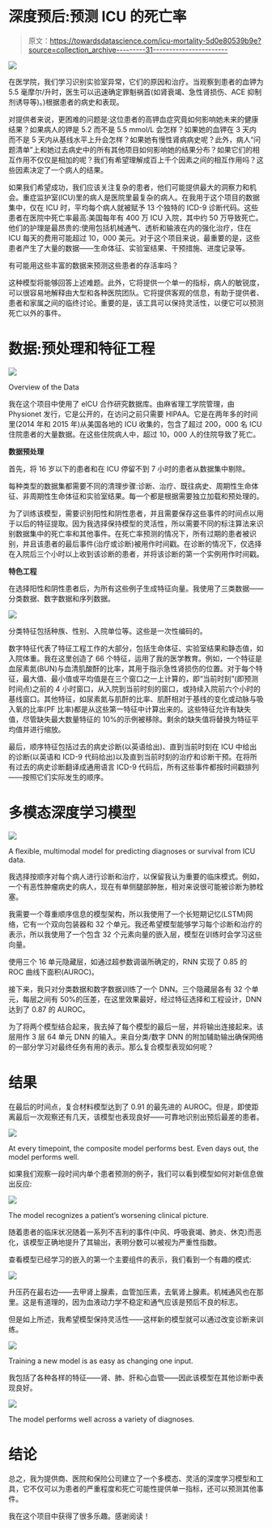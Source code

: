 # 深度预后:预测 ICU 的死亡率

> 原文：<https://towardsdatascience.com/icu-mortality-5d0e80539b9e?source=collection_archive---------31----------------------->

![](img/5e196a12e1cf9dbae8d28ff78dc00a70.png)

在医学院，我们学习识别实验室异常，它们的原因和治疗。当观察到患者的血钾为 5.5 毫摩尔/升时，医生可以迅速确定罪魁祸首(如肾衰竭、急性肾损伤、ACE 抑制剂诱导等)。)根据患者的病史和表现。

对提供者来说，更困难的问题是:这位患者的高钾血症究竟如何影响她未来的健康结果？如果病人的钾是 5.2 而不是 5.5 mmol/L 会怎样？如果她的血钾在 3 天内而不是 5 天内从基线水平上升会怎样？如果她有慢性肾病病史呢？此外，病人“问题清单”上和她过去病史中的所有其他项目如何影响她的结果分布？如果它们的相互作用不仅仅是相加的呢？我们有希望理解成百上千个因素之间的相互作用吗？这些因素决定了一个病人的结果。

如果我们希望成功，我们应该关注复杂的患者，他们可能提供最大的洞察力和机会。重症监护室(ICU)里的病人是医院里最复杂的病人。在我用于这个项目的数据集中，仅在 ICU 时，平均每个病人就被赋予 13 个独特的 ICD-9 诊断代码。这些患者在医院中死亡率最高:美国每年有 400 万 ICU 入院，其中约 50 万导致死亡。他们的护理是最昂贵的:使用包括机械通气、透析和输液在内的强化治疗，住在 ICU 每天的费用可能超过 10，000 美元。对于这个项目来说，最重要的是，这些患者产生了大量的数据——生命体征、实验室结果、干预措施、进度记录等。

有可能用这些丰富的数据来预测这些患者的存活率吗？

这种模型将能够回答上述难题。此外，它将提供一个单一的指标，病人的敏锐度，可以很容易地解释由大型和各种医院团队。它将提供客观的信息，有助于提供者、患者和家属之间的临终讨论。重要的是，该工具可以保持灵活性，以便它可以预测死亡以外的事件。

# 数据:预处理和特征工程

![](img/102d4093994e3211e79f2d3d04619534.png)

Overview of the Data

我在这个项目中使用了 eICU 合作研究数据库。由麻省理工学院管理，由 Physionet 发行，它是公开的，在访问之前只需要 HIPAA。它是在两年多的时间里(2014 年和 2015 年)从美国各地的 ICU 收集的，包含了超过 200，000 名 ICU 住院患者的大量数据。在这些住院病人中，超过 10，000 人的住院导致了死亡。

**数据预处理**

首先，将 16 岁以下的患者和在 ICU 停留不到 7 小时的患者从数据集中剔除。

每种类型的数据集都需要不同的清理步骤:诊断、治疗、既往病史、周期性生命体征、非周期性生命体征和实验室结果。每一个都是根据需要独立加载和预处理的。

为了训练该模型，需要识别阳性和阴性患者，并且需要保存这些事件的时间点以用于以后的特征提取。因为我选择保持模型的灵活性，所以需要不同的标注算法来识别数据集中的死亡率和其他事件。在死亡率预测的情况下，所有过期的患者被识别，并且该患者的最后事件(治疗或诊断)被用作时间戳。在诊断的情况下，仅选择在入院后三个小时以上收到该诊断的患者，并将该诊断的第一个实例用作时间戳。

**特色工程**

在选择阳性和阴性患者后，为所有这些例子生成特征向量。我使用了三类数据——分类数据、数字数据和序列数据。

![](img/e35164f8999b994dff554001a8d1cd13.png)

分类特征包括种族、性别、入院单位等。这些是一次性编码的。

数字特征代表了特征工程工作的大部分，包括生命体征、实验室结果和静态值，如入院体重。我在这里创造了 66 个特征，运用了我的医学教育。例如，一个特征是血尿素氮(BUN)与血清肌酸酐的比率，其用于指示急性肾损伤的位置。对于每个特征，最大值、最小值或平均值是在三个窗口之一上计算的，即“当前时刻”(即预测时间点)之前的 4 小时窗口，从入院到当前时刻的窗口，或持续入院前六个小时的基线窗口。其他特征，如尿素氮与肌酐的比率、肌酐相对于基线的变化或动脉与吸入氧的比率(PF 比率)都是从这些第一特征中计算出来的。这些特征允许有缺失值，尽管缺失最大数量特征的 10%的示例被移除。剩余的缺失值将替换为特征平均值并进行缩放。

最后，顺序特征包括过去的病史诊断(以英语给出)、直到当前时刻在 ICU 中给出的诊断(以英语和 ICD-9 代码给出)以及直到当前时刻的治疗和诊断干预。在将所有过去的病史诊断翻译成通用语言 ICD-9 代码后，所有这些事件都按时间戳排列——按照它们实际发生的顺序。

# 多模态深度学习模型

![](img/7b3e98f4f3f9cfd90b74bad1e6181ddd.png)

A flexible, multimodal model for predicting diagnoses or survival from ICU data.

我选择按顺序对每个病人进行诊断和治疗，以保留我认为重要的临床模式。例如，一个有恶性肿瘤病史的病人，现在有单侧腿部肿胀，相对来说很可能被诊断为肺栓塞。

我需要一个尊重顺序信息的模型架构，所以我使用了一个长短期记忆(LSTM)网络，它有一个双向包装器和 32 个单元。我还希望模型能够学习每个诊断和治疗的表示，所以我使用了一个包含 32 个元素向量的嵌入层，模型在训练时会学习这些向量。

使用三个 16 单元隐藏层，如通过超参数调谐所确定的，RNN 实现了 0.85 的 ROC 曲线下面积(AUROC)。

接下来，我只对分类数据和数字数据训练了一个 DNN。三个隐藏层各有 32 个单元，每层之间有 50%的压差，在这里效果最好，经过特征选择和工程设计，DNN 达到了 0.87 的 AUROC。

为了将两个模型结合起来，我去掉了每个模型的最后一层，并将输出连接起来。该层用作 3 层 64 单元 DNN 的输入。来自分类/数字 DNN 的附加辅助输出确保网络的一部分学习对最终任务有用的表示。那么复合模型表现如何呢？

# **结果**

在最后的时间点，复合材料模型达到了 0.91 的最先进的 AUROC。但是，即使距离最后一次观察还有几天，该模型也表现良好——可靠地识别出预后最差的患者。

![](img/f94a6ce2810ada537f62f42074cae4a2.png)

At every timepoint, the composite model performs best. Even days out, the model performs well.

如果我们观察一段时间内单个患者预测的例子，我们可以看到模型如何对新信息做出反应:

![](img/98d51b8276eb7aab5abea52a8a65a075.png)

The model recognizes a patient’s worsening clinical picture.

随着患者的临床状况随着一系列不吉利的事件(中风、呼吸衰竭、肺炎、休克)而恶化，该模型正确地提升了其输出，表明分数可以被视为严重性指数。

查看模型已经学习的嵌入的第一个主要组件的表示，我们看到一个有趣的模式:

![](img/0183ca512af60a3a8bec0d9f1fc14bcf.png)

升压药在最右边——去甲肾上腺素，血管加压素，去氧肾上腺素。机械通风也在那里。这是有道理的，因为血液动力学不稳定和通气应该是预后不良的标志。

但是如上所述，我希望模型保持灵活性——这样新的模型就可以通过改变诊断来训练。

![](img/6777b2c39e7a9ef7d3d9755147f94a34.png)

Training a new model is as easy as changing one input.

我包括了各种各样的特征——肾、肺、肝和心血管——因此该模型在其他诊断中表现良好。

![](img/2c59971b1e955001e286d8337c235bef.png)

The model performs well across a variety of diagnoses.

# 结论

总之，我为提供商、医院和保险公司建立了一个多模态、灵活的深度学习模型和工具，它不仅可以为患者的严重程度和死亡可能性提供单一指标，还可以预测其他事件。

我在这个项目中获得了很多乐趣。感谢阅读！